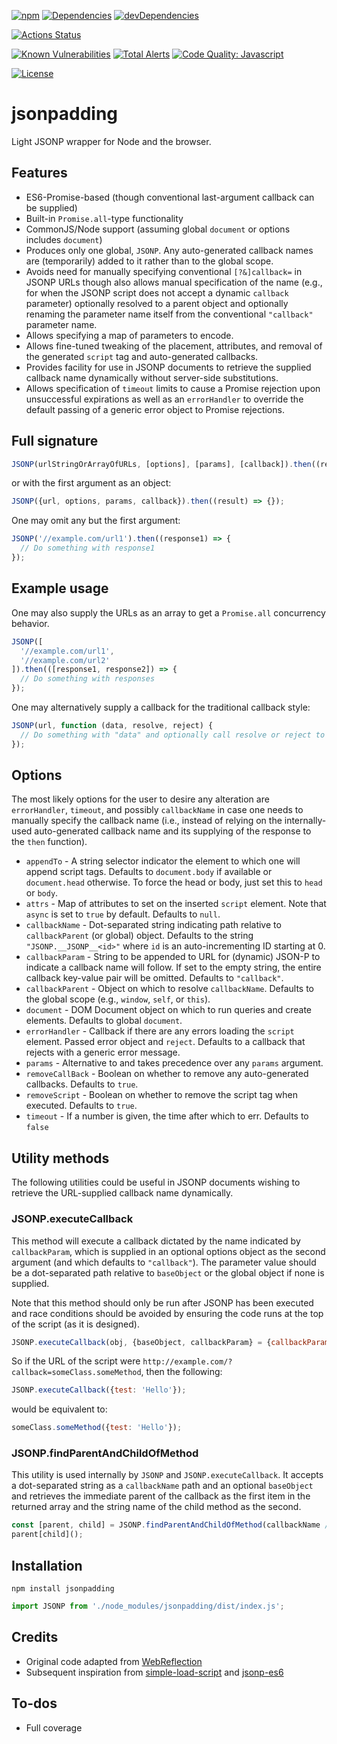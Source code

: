 [![npm](http://img.shields.io/npm/v/jsonpadding.svg)](https://www.npmjs.com/package/jsonpadding)
[![Dependencies](https://img.shields.io/david/brettz9/jp.svg)](https://david-dm.org/brettz9/jsonpadding)
[![devDependencies](https://img.shields.io/david/dev/brettz9/jp.svg)](https://david-dm.org/brettz9/jp?type=dev)

[![Actions Status](https://github.com/brettz9/jp/workflows/Node%20CI/badge.svg)](https://github.com/brettz9/jp/actions)
<!--
[![Actions Status](https://github.com/brettz9/jp/workflows/Coverage/badge.svg)](https://github.com/brettz9/jp/actions)
-->

[![Known Vulnerabilities](https://snyk.io/test/github/brettz9/jp/badge.svg)](https://snyk.io/test/github/brettz9/jp)
[![Total Alerts](https://img.shields.io/lgtm/alerts/g/brettz9/jp.svg?logo=lgtm&logoWidth=18)](https://lgtm.com/projects/g/brettz9/jp/alerts)
[![Code Quality: Javascript](https://img.shields.io/lgtm/grade/javascript/g/brettz9/jp.svg?logo=lgtm&logoWidth=18)](https://lgtm.com/projects/g/brettz9/jp/context:javascript)

[![License](https://img.shields.io/npm/l/jsonpadding.svg)](LICENSE-MIT.txt)

# jsonpadding

Light JSONP wrapper for Node and the browser.

## Features

-   ES6-Promise-based (though conventional last-argument callback can be supplied)
-   Built-in `Promise.all`-type functionality
-   CommonJS/Node support (assuming global `document` or options includes `document`)
-   Produces only one global, `JSONP`. Any auto-generated callback names are (temporarily) added to it rather than to the global scope.
-   Avoids need for manually specifying conventional `[?&]callback=` in JSONP URLs though also allows manual specification of the name (e.g., for when the JSONP script does not accept a dynamic `callback` parameter) optionally resolved to a parent object and optionally renaming the parameter name itself from the conventional `"callback"` parameter name.
-   Allows specifying a map of parameters to encode.
-   Allows fine-tuned tweaking of the placement, attributes, and removal of the generated `script` tag and auto-generated callbacks.
-   Provides facility for use in JSONP documents to retrieve the supplied callback name dynamically without server-side substitutions.
-   Allows specification of `timeout` limits to cause a Promise rejection upon unsuccessful expirations as well as an `errorHandler` to override the default passing of a generic error object to Promise rejections.

## Full signature

```js
JSONP(urlStringOrArrayOfURLs, [options], [params], [callback]).then((result) => {});
```

or with the first argument as an object:

```js
JSONP({url, options, params, callback}).then((result) => {});
```

One may omit any but the first argument:


```js
JSONP('//example.com/url1').then((response1) => {
  // Do something with response1
});
```

## Example usage

One may also supply the URLs as an array to get a `Promise.all` concurrency
behavior.

```js
JSONP([
  '//example.com/url1',
  '//example.com/url2'
]).then(([response1, response2]) => {
  // Do something with responses
});
```

One may alternatively supply a callback for the traditional callback style:

```js
JSONP(url, function (data, resolve, reject) {
  // Do something with "data" and optionally call resolve or reject to continue the promise chain
});
```

## Options

The most likely options for the user to desire any alteration are `errorHandler`, `timeout`, and possibly `callbackName` in case one needs to manually specify the callback name (i.e., instead of relying on the internally-used auto-generated callback name and its supplying of the response to the `then` function).

-   `appendTo` - A string selector indicator the element to which one will append script tags. Defaults to `document.body` if available or `document.head` otherwise. To force the head or body, just set this to `head` or `body`.
-   `attrs` - Map of attributes to set on the inserted `script` element. Note that `async` is set to `true` by default. Defaults to `null`.
-   `callbackName` - Dot-separated string indicating path relative to `callbackParent` (or global) object. Defaults to the string `"JSONP.__JSONP__<id>"` where `id` is an auto-incrementing ID starting at 0.
-   `callbackParam` - String to be appended to URL for (dynamic) JSON-P to indicate a callback name will follow. If set to the empty string, the entire callback key-value pair will be omitted. Defaults to `"callback"`.
-   `callbackParent` - Object on which to resolve `callbackName`. Defaults to the global scope (e.g., `window`, `self`, or `this`).
-   `document` - DOM Document object on which to run queries and create elements. Defaults to global `document`.
-   `errorHandler` - Callback if there are any errors loading the `script` element. Passed error object and `reject`. Defaults to a callback that rejects with a generic error message.
-   `params` - Alternative to and takes precedence over any `params` argument.
-   `removeCallBack` - Boolean on whether to remove any auto-generated callbacks. Defaults to `true`.
-   `removeScript` - Boolean on whether to remove the script tag when executed. Defaults to `true`.
-   `timeout` - If a number is given, the time after which to err. Defaults to `false`

## Utility methods

The following utilities could be useful in JSONP documents wishing to retrieve the URL-supplied callback name dynamically.

### JSONP.executeCallback

This method will execute a callback dictated by the name indicated by `callbackParam`, which is supplied in an optional options object as the second argument (and which defaults to `"callback"`). The parameter value should be a dot-separated path relative to `baseObject` or the global object if none is supplied.

Note that this method should only be run after JSONP has been executed and race conditions should be avoided by ensuring the code runs at the top of the script (as it is designed).

```js
JSONP.executeCallback(obj, {baseObject, callbackParam} = {callbackParam: 'callback'});
```

So if the URL of the script were `http://example.com/?callback=someClass.someMethod`, then the following:

```js
JSONP.executeCallback({test: 'Hello'});
```

would be equivalent to:

```js
someClass.someMethod({test: 'Hello'});
```

### JSONP.findParentAndChildOfMethod

This utility is used internally by `JSONP` and `JSONP.executeCallback`. It accepts a dot-separated string as a `callbackName` path and an optional `baseObject` and retrieves the immediate parent of the callback as the first item in the returned array and the string name of the child method as the second.

```js
const [parent, child] = JSONP.findParentAndChildOfMethod(callbackName /* , baseObject */);
parent[child]();
```

## Installation

```
npm install jsonpadding
```

```js
import JSONP from './node_modules/jsonpadding/dist/index.js';
```

## Credits

-   Original code adapted from [WebReflection](http://webreflection.blogspot.com/2011/02/all-you-need-for-jsonp.html)
-   Subsequent inspiration from [simple-load-script](https://github.com/tomek-f/simple-load-script)
    and [jsonp-es6](https://github.com/franzose/jsonp-es6)

## To-dos

- Full coverage

